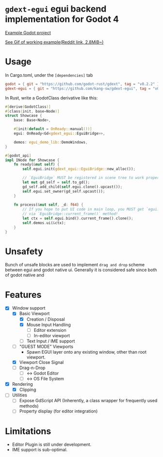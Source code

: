 # `gdext-egui` egui backend implementation for Godot 4

[Example Godot project](./example)

[See Gif of working example(Reddit link, 2.8MiB~)](https://preview.redd.it/u8pyxls1eakc1.gif?format=mp4&s=deb1cc2183d249a3ba6feeef5f7e93baab120ae9)

# Usage

In Cargo.toml, under the `[dependencies]` tab

```toml
godot = { git = "https://github.com/godot-rust/gdext", tag = "v0.2.2" }
gdext-egui = { git = "https://github.com/kang-sw/gdext-egui", tag = "v0.2.0" }
```

In Rust, write a GodotClass derivative like this:

```rust
#[derive(GodotClass)]
#[class(init, base=Node)]
struct Showcase {
    base: Base<Node>,

    #[init(default = OnReady::manual())]
    egui: OnReady<Gd<gdext_egui::EguiBridge>>,

    demos: egui_demo_lib::DemoWindows,
}

#[godot_api]
impl INode for Showcase {
    fn ready(&mut self) {
        self.egui.init(gdext_egui::EguiBridge::new_alloc());

        // `EguiBridge` MUST be registered in scene tree to work properly!
        let mut gd_self = self.to_gd();
        gd_self.add_child(self.egui.clone().upcast());
        self.egui.set_owner(gd_self.upcast());
    }
    
    fn process(&mut self, _d: f64) {
        // If you hope to put UI code in main loop, you MUST get `egui::Context` 
        // via `EguiBridge::current_frame()` method!
        let ctx = self.egui.bind().current_frame().clone();
        self.demos.ui(&ctx);
    }
}
```

# Unsafety

Bunch of unsafe blocks are used to implement `drag and drop` scheme between egui and godot
native ui. Generally it is considered safe since both of godot native and 

# Features

- [x] Window support
  - [x] Basic Viewport
    - [x] Creation / Disposal
    - [x] Mouse Input Handling
      - [ ] Editor extension
      - [ ] In-editor viewport
    - [ ] Text Input / IME support
  - [ ] "GUEST MODE" Viewports
    - Spawn EGUI layer onto any existing window, other than root viewport.
  - [x] Viewport Close Signal
  - [ ] Drag-n-Drop
    - [ ] <-> Godot Editor
    - [ ] <-> OS File System
- [x] Rendering
  - [x] Clipping
- [ ] Utilities
  - [ ] Expose GdScript API (Inherently, a class wrapper for frequently used methods)
  - [ ] Property display (for editor integration)

# Limitations

- Editor Plugin is still under development.
- IME support is sub-optimal.

